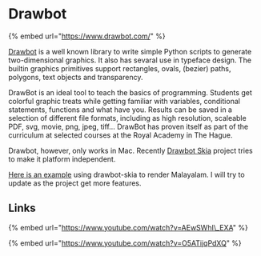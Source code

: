 # Drawbot

{% embed url="https://www.drawbot.com/" %}

[Drawbot](https://www.drawbot.com/) is a well known library to write simple Python scripts to generate two-dimensional graphics. It also has sevaral use in typeface design. The builtin graphics primitives support rectangles, ovals, \(bezier\) paths, polygons, text objects and transparency.

DrawBot is an ideal tool to teach the basics of programming. Students get colorful graphic treats while getting familiar with variables, conditional statements, functions and what have you. Results can be saved in a selection of different file formats, including as high resolution, scaleable PDF, svg, movie, png, jpeg, tiff… DrawBot has proven itself as part of the curriculum at selected courses at the Royal Academy in The Hague.

Drawbot, however, only works in Mac. Recently [Drawbot Skia](https://github.com/justvanrossum/drawbot-skia) project tries to make it platform independent.

[Here is an example](https://colab.research.google.com/drive/15ne5EHOYogyvlLmlos_S0gMx_PYYwNcc?usp=sharing) using drawbot-skia to render Malayalam. I will try to update as the project get more features.

## Links

{% embed url="https://www.youtube.com/watch?v=AEwSWhI\_EXA" %}

{% embed url="https://www.youtube.com/watch?v=O5ATijqPdXQ" %}



